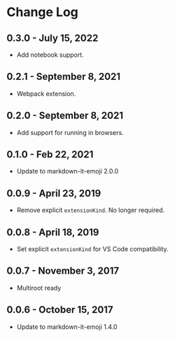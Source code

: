 # Change Log

## 0.3.0 - July 15, 2022
- Add notebook support.

## 0.2.1 - September 8, 2021
- Webpack extension.

## 0.2.0 - September 8, 2021
- Add support for running in browsers. 

## 0.1.0 - Feb 22, 2021
- Update to markdown-it-emoji 2.0.0

## 0.0.9 - April 23, 2019
- Remove explicit `extensionKind`. No longer required.

## 0.0.8 - April 18, 2019
- Set explicit `extensionKind` for VS Code compatibility.

## 0.0.7 - November 3, 2017
- Multiroot ready

## 0.0.6 - October 15, 2017
- Update to markdown-it-emoji 1.4.0